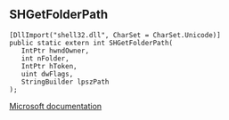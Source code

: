 ## SHGetFolderPath

```
[DllImport("shell32.dll", CharSet = CharSet.Unicode)]
public static extern int SHGetFolderPath(
   IntPtr hwndOwner,
   int nFolder,
   IntPtr hToken,
   uint dwFlags,
   StringBuilder lpszPath
);
```

[Microsoft documentation](https://docs.microsoft.com/en-us/windows/win32/api/shlobj_core/nf-shlobj_core-shgetfolderpathw)
